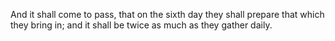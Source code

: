 And it shall come to pass, that on the sixth day they shall prepare that which they bring in; and it shall be twice as much as they gather daily.

